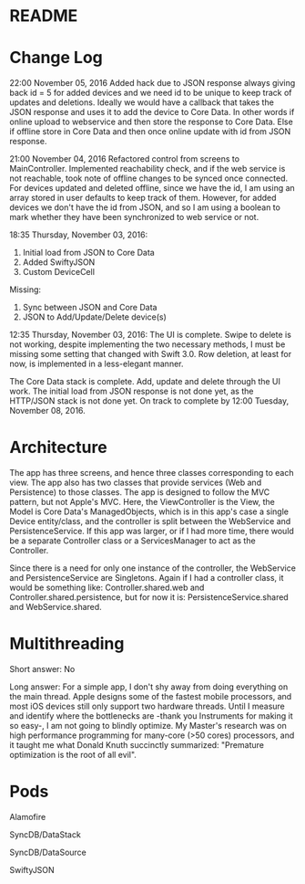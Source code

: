 # README #

# Change Log #
22:00 November 05, 2016
Added hack due to JSON response always giving back id = 5 for added devices and we need id to be unique to keep track of updates and deletions. Ideally we would have a callback that takes the JSON response and uses it to add the device to Core Data. In other words if online upload to webservice and then store the response to Core Data. Else if offline store in Core Data and then once online update with id from JSON response.


21:00 November 04, 2016
Refactored control from screens to MainController.
Implemented reachability check, and if the web service is not reachable, took note of offline changes to be synced once connected.
For devices updated and deleted offline, since we have the id, I am using an array stored in user defaults to keep track of them. However, for added devices we don't have the id from JSON, and so I am using a boolean to mark whether they have been synchronized to web service or not.

18:35 Thursday, November 03, 2016:
1. Initial load from JSON to Core Data
2. Added SwiftyJSON
3. Custom DeviceCell

Missing:
1. Sync between JSON and Core Data
2. JSON to Add/Update/Delete device(s)

12:35 Thursday, November 03, 2016:
The UI is complete. Swipe to delete is not working, despite implementing the two necessary methods, I must be missing some setting that changed with Swift 3.0. Row deletion, at least for now, is implemented in a less-elegant manner.

The Core Data stack is complete. Add, update and delete through the UI work. The initial load from JSON response is not done yet, as the HTTP/JSON stack is not done yet. On track to complete by 12:00 Tuesday, November 08, 2016.

# Architecture #
The app has three screens, and hence three classes corresponding to each view. The app also has two classes that provide services (Web and Persistence) to those classes. The app is designed to follow the MVC pattern, but not Apple's MVC. Here, the ViewController is the View, the Model is Core Data's ManagedObjects, which is in this app's case a single Device entity/class, and the controller is split between the WebService and PersistenceService. If this app was larger, or if I had more time, there would be a separate Controller class or a ServicesManager to act as the Controller.

Since there is a need for only one instance of the controller, the WebService and PersistenceService are Singletons. Again if I had a controller class, it would be something like: Controller.shared.web and Controller.shared.persistence, but for now it is: PersistenceService.shared and WebService.shared.

# Multithreading #
Short answer: No

Long answer: For a simple app, I don't shy away from doing everything on the main thread. Apple designs some of the fastest mobile processors, and most iOS devices still only support two hardware threads. Until I measure and identify where the bottlenecks are -thank you Instruments for making it so easy-, I am not going to blindly optimize. My Master's research was on high performance programming for many-core (>50 cores) processors, and it taught me what Donald Knuth succinctly summarized: "Premature optimization is the root of all evil".

# Pods #
Alamofire

SyncDB/DataStack

SyncDB/DataSource

SwiftyJSON
